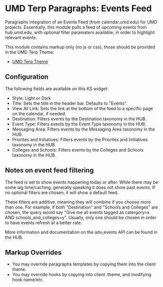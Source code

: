 # UMD Terp Paragraphs: Events Feed

Paragraphs integration of an Events Feed (from calendar.umd.edu) for UMD projects. Essentially, this module pulls a feed of upcoming events from hub.umd.edu, with optional filter paramaters available, in order to highlight relevant events.

This module contains markup only (no js or css), those should be provided in the UMD Terp Theme:

 - [UMD Terp Theme](https://github.com/UMD-Digital/umd_terp)

## Configuration
The following fields are available on this KS widget:

 - Style: Light or Dark
 - Title: Sets the title in the header bar. Defaults to "Events".
 - View All Link: Sets the link at the bottom of the feed to a specific page on the calendar, if needed.
 - Destination: Filters events by the Destination taxonomy in the HUB. 
 - Event Type: Filters events by the Event Type taxonomy in the HUB. 
 - Messaging Area: Filters events by the Messaging Area taxonomy in the HUB. 
 - Priorites and Initiatives: Filters events by the Priorites and Initiatives taxonomy in the HUB. 
 - Colleges and Schools: Filters events by the Colleges and Schools taxonomy in the HUB. 


## Notes on event feed filtering
The feed is set to show events happening today or after. While there may be some lag time/caching, generally speaking it does not show past events. If no optional filters are chosen, it will show a default feed.

These filters are additive, meaning they will combine if you choose more than one. For example, if both "Destination" and "Schools and Colleges" are chosen, the query would say "Give me all events tagged as catergory=x AND schools_and_colleges=y". Usually, only one should be chosen in order to have events refresh at a better rate.

More information and documentation on the adv_events API can be found in the HUB.

## Markup Overrides
- You may override paragraphs templates by copying them into the client theme.
- You may override hooks by copying into client .theme, and modifying hook name/etc.
